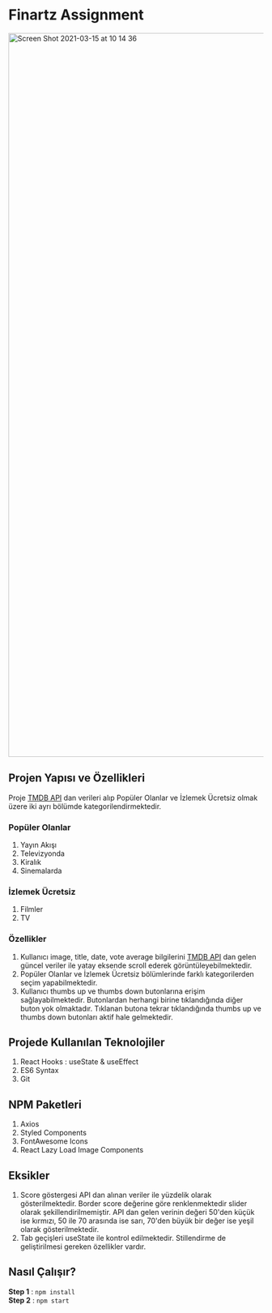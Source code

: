 # Finartz Assignment
<img width="1429" alt="Screen Shot 2021-03-15 at 10 14 36" src="https://user-images.githubusercontent.com/52782215/111116592-4929a300-8577-11eb-8c37-79d49bcf15de.png">

## Projen Yapısı ve Özellikleri

Proje [TMDB API](https://developers.themoviedb.org/4/getting-started) dan verileri alıp Popüler Olanlar ve İzlemek Ücretsiz olmak üzere iki ayrı bölümde kategorilendirmektedir.

### Popüler Olanlar
1) Yayın Akışı <br>
2) Televizyonda <br>
3) Kiralık <br>
4) Sinemalarda <br>

### İzlemek Ücretsiz
1) Filmler <br>
2) TV <br>

### Özellikler
1) Kullanıcı image, title, date, vote average bilgilerini [TMDB API](https://developers.themoviedb.org/4/getting-started) dan gelen güncel veriler ile yatay eksende scroll ederek görüntüleyebilmektedir. <br>
2) Popüler Olanlar ve İzlemek Ücretsiz bölümlerinde farklı kategorilerden seçim yapabilmektedir. <br>
3) Kullanıcı thumbs up ve thumbs down butonlarına erişim sağlayabilmektedir. Butonlardan herhangi birine tıklandığında diğer buton yok olmaktadır. Tıklanan butona tekrar tıklandığında thumbs up ve thumbs down butonları aktif hale gelmektedir. <br>

## Projede Kullanılan Teknolojiler
1) React Hooks : useState & useEffect <br>
2) ES6 Syntax <br>
3) Git <br>

## NPM Paketleri
1) Axios <br>
2) Styled Components <br>
3) FontAwesome Icons <br>
4) React Lazy Load Image Components <br>

## Eksikler
1) Score göstergesi API dan alınan veriler ile yüzdelik olarak gösterilmektedir. Border score değerine göre renklenmektedir slider olarak şekillendirilmemiştir. API dan gelen verinin değeri 50'den küçük ise kırmızı, 50 ile 70 arasında ise sarı, 70'den büyük bir değer ise yeşil olarak gösterilmektedir.  <br>
2) Tab geçişleri useState ile kontrol edilmektedir. Stillendirme de geliştirilmesi gereken özellikler vardır. <br>

## Nasıl Çalışır?
**Step 1** : `npm install` <br />
**Step 2** : `npm start`


